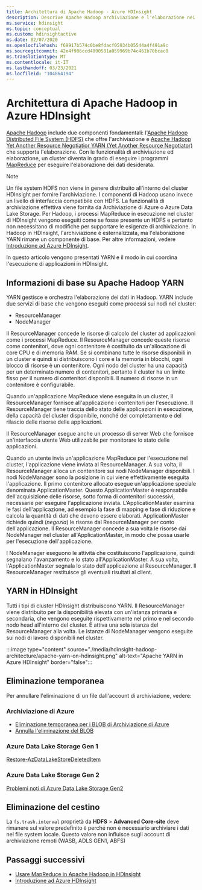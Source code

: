```yaml
---
title: Architettura di Apache Hadoop - Azure HDInsight
description: Descrive Apache Hadoop archiviazione e l'elaborazione nei cluster HDInsight di Azure.
ms.service: hdinsight
ms.topic: conceptual
ms.custom: hdinsightactive
ms.date: 02/07/2020
ms.openlocfilehash: f69917b574c0be8fdacf05934b05544a4f491a9c
ms.sourcegitcommit: 42e4f986ccd4090581a059969b74c461b70bcac0
ms.translationtype: MT
ms.contentlocale: it-IT
ms.lasthandoff: 03/23/2021
ms.locfileid: "104864194"
---
```

# <a name="apache-hadoop-architecture-in-hdinsight"></a>Architettura di Apache Hadoop in Azure HDInsight

[Apache Hadoop](https://hadoop.apache.org/) include due componenti fondamentali: l'[Apache Hadoop Distributed File System (HDFS)](https://hadoop.apache.org/docs/current/hadoop-project-dist/hadoop-hdfs/HdfsUserGuide.html) che offre l'archiviazione e [Apache Hadoop Yet Another Resource Negotiatior YARN (Yet Another Resource Negotiator)](https://hadoop.apache.org/docs/current/hadoop-yarn/hadoop-yarn-site/YARN.html) che supporta l'elaborazione. Con le funzionalità di archiviazione ed elaborazione, un cluster diventa in grado di eseguire i programmi [MapReduce](https://hadoop.apache.org/docs/current/hadoop-mapreduce-client/hadoop-mapreduce-client-core/MapReduceTutorial.html) per eseguire l'elaborazione dei dati desiderata.

> [!NOTE]  
> Un file system HDFS non viene in genere distribuito all'interno del cluster HDInsight per fornire l'archiviazione. I componenti di Hadoop usano invece un livello di interfaccia compatibile con HDFS. La funzionalità di archiviazione effettiva viene fornita da Archiviazione di Azure o Azure Data Lake Storage. Per Hadoop, i processi MapReduce in esecuzione nel cluster di HDInsight vengono eseguiti come se fosse presente un HDFS e pertanto non necessitano di modifiche per supportare le esigenze di archiviazione. In Hadoop in HDInsight, l'archiviazione è esternalizzata, ma l'elaborazione YARN rimane un componente di base. Per altre informazioni, vedere [Introduzione ad Azure HDInsight](hadoop/apache-hadoop-introduction.md).

In questo articolo vengono presentati YARN e il modo in cui coordina l'esecuzione di applicazioni in HDInsight.

## <a name="apache-hadoop-yarn-basics"></a>Informazioni di base su Apache Hadoop YARN

YARN gestisce e orchestra l'elaborazione dei dati in Hadoop. YARN include due servizi di base che vengono eseguiti come processi sui nodi nel cluster:

* ResourceManager
* NodeManager

Il ResourceManager concede le risorse di calcolo del cluster ad applicazioni come i processi MapReduce. Il ResourceManager concede queste risorse come contenitori, dove ogni contenitore è costituito da un'allocazione di core CPU e di memoria RAM. Se si combinano tutte le risorse disponibili in un cluster e quindi si distribuiscono i core e la memoria in blocchi, ogni blocco di risorse è un contenitore. Ogni nodo del cluster ha una capacità per un determinato numero di contenitori, pertanto il cluster ha un limite fisso per il numero di contenitori disponibili. Il numero di risorse in un contenitore è configurabile.

Quando un'applicazione MapReduce viene eseguita in un cluster, il ResourceManager fornisce all'applicazione i contenitori per l'esecuzione. Il ResourceManager tiene traccia dello stato delle applicazioni in esecuzione, della capacità del cluster disponibile, nonché del completamento e del rilascio delle risorse delle applicazioni.

Il ResourceManager esegue anche un processo di server Web che fornisce un'interfaccia utente Web utilizzabile per monitorare lo stato delle applicazioni.

Quando un utente invia un'applicazione MapReduce per l'esecuzione nel cluster, l'applicazione viene inviata al ResourceManager. A sua volta, il ResourceManager alloca un contenitore sui nodi NodeManager disponibili. I nodi NodeManager sono la posizione in cui viene effettivamente eseguita l'applicazione. Il primo contenitore allocato esegue un'applicazione speciale denominata ApplicationMaster. Questo ApplicationMaster è responsabile dell'acquisizione delle risorse, sotto forma di contenitori successivi, necessarie per eseguire l'applicazione inviata. L'ApplicationMaster esamina le fasi dell'applicazione, ad esempio la fase di mapping e fase di riduzione e calcola la quantità di dati che devono essere elaborati. ApplicationMaster richiede quindi (*negozia*) le risorse dal ResourceManager per conto dell'applicazione. Il ResourceManager concede a sua volta le risorse dai NodeManager nel cluster all'ApplicationMaster, in modo che possa usarle per l'esecuzione dell'applicazione.

I NodeManager eseguono le attività che costituiscono l'applicazione, quindi segnalano l'avanzamento e lo stato all'ApplicationMaster. A sua volta, l'ApplicationMaster segnala lo stato dell'applicazione al ResourceManager. Il ResourceManager restituisce gli eventuali risultati al client.

## <a name="yarn-on-hdinsight"></a>YARN in HDInsight

Tutti i tipi di cluster HDInsight distribuiscono YARN. Il ResourceManager viene distribuito per la disponibilità elevata con un'istanza primaria e secondaria, che vengono eseguite rispettivamente nel primo e nel secondo nodo head all'interno del cluster. È attiva una sola istanza del ResourceManager alla volta. Le istanze di NodeManager vengono eseguite sui nodi di lavoro disponibili nel cluster.

:::image type="content" source="./media/hdinsight-hadoop-architecture/apache-yarn-on-hdinsight.png" alt-text="Apache YARN in Azure HDInsight" border="false":::

## <a name="soft-delete"></a>Eliminazione temporanea

Per annullare l'eliminazione di un file dall'account di archiviazione, vedere:

### <a name="azure-storage"></a>Archiviazione di Azure

* [Eliminazione temporanea per i BLOB di Archiviazione di Azure ](../storage/blobs/soft-delete-blob-overview.md)
* [Annulla l'eliminazione del BLOB](/rest/api/storageservices/undelete-blob)

### <a name="azure-data-lake-storage-gen-1"></a>Azure Data Lake Storage Gen 1

[Restore-AzDataLakeStoreDeletedItem](/powershell/module/az.datalakestore/restore-azdatalakestoredeleteditem)

### <a name="azure-data-lake-storage-gen-2"></a>Azure Data Lake Storage Gen 2

[Problemi noti di Azure Data Lake Storage Gen2](../storage/blobs/data-lake-storage-known-issues.md)

## <a name="trash-purging"></a>Eliminazione del cestino

La `fs.trash.interval` proprietà da **HDFS**  >  **Advanced Core-site** deve rimanere sul valore predefinito `0` perché non è necessario archiviare i dati nel file system locale. Questo valore non influisce sugli account di archiviazione remoti (WASB, ADLS GEN1, ABFS)

## <a name="next-steps"></a>Passaggi successivi

* [Usare MapReduce in Apache Hadoop in HDInsight](hadoop/hdinsight-use-mapreduce.md)
* [Introduzione ad Azure HDInsight](hadoop/apache-hadoop-introduction.md)